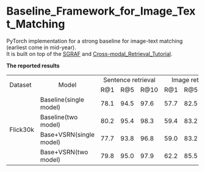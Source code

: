 # Baseline_Framework_for_Image_Text_Matching
PyTorch implementation for a strong baseline for image-text matching (earliest come in mid-year).  
It is built on top of the [SGRAF](https://github.com/Paranioar/SGRAF) and [Cross-modal_Retrieval_Tutorial](https://github.com/Paranioar/Cross-modal_Retrieval_Tutorial).

**The reported results**
<table>
   <tr> <td rowspan="2">Dataset</td> <td rowspan="2", align="center">Model</td> 
        <td colspan="3", align="center">Sentence retrieval</td> <td colspan="3", align="center">Image retrieval</td> </tr>
   <tr> <td>R@1</td><td>R@5</td><td>R@10</td> <td>R@1</td><td>R@5</td><td>R@10</td> </tr>
   <tr> <td rowspan="4">Flick30k</td>
        <td>Baseline(single model)</td> <td>78.1</td><td>94.5</td><td>97.6</td> <td>57.7</td><td>82.5</td><td>88.9</td> </tr>
   <tr> <td>Baseline(two model)</td> <td>80.2</td><td>95.4</td><td>98.3</td> <td>59.4</td><td>83.2</td><td>89.3</td> </tr>
   <tr> <td>Base+VSRN(single model)</td> <td>77.7</td><td>93.8</td><td>96.8</td> <td>59.0</td><td>83.2</td><td>89.3</td> </tr>
   <tr> <td>Base+VSRN(two model)</td> <td>79.8</td><td>95.0</td><td>97.9</td> <td>62.2</td><td>85.5</td><td>91.1</td> </tr>
</table> 
